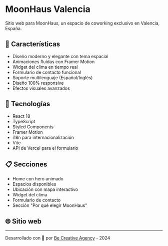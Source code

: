# MoonHaus Valencia

Sitio web para MoonHaus, un espacio de coworking exclusivo en Valencia, España.

## 🌙 Características

- Diseño moderno y elegante con tema espacial
- Animaciones fluidas con Framer Motion
- Widget del clima en tiempo real
- Formulario de contacto funcional
- Soporte multilenguaje (Español/Inglés)
- Diseño 100% responsive
- Efectos visuales avanzados

## 🚀 Tecnologías

- React 18
- TypeScript
- Styled Components
- Framer Motion
- i18n para internacionalización
- Vite
- API de Vercel para el formulario

## 📋 Secciones

- Home con hero animado
- Espacios disponibles
- Ubicación con mapa interactivo
- Widget del clima
- Formulario de contacto
- Sección "Por qué elegir MoonHaus"

## 🌐 Sitio web


---

Desarrollado con 🚀 por [Be Creative Agency](https://becreative.agency) - 2024
